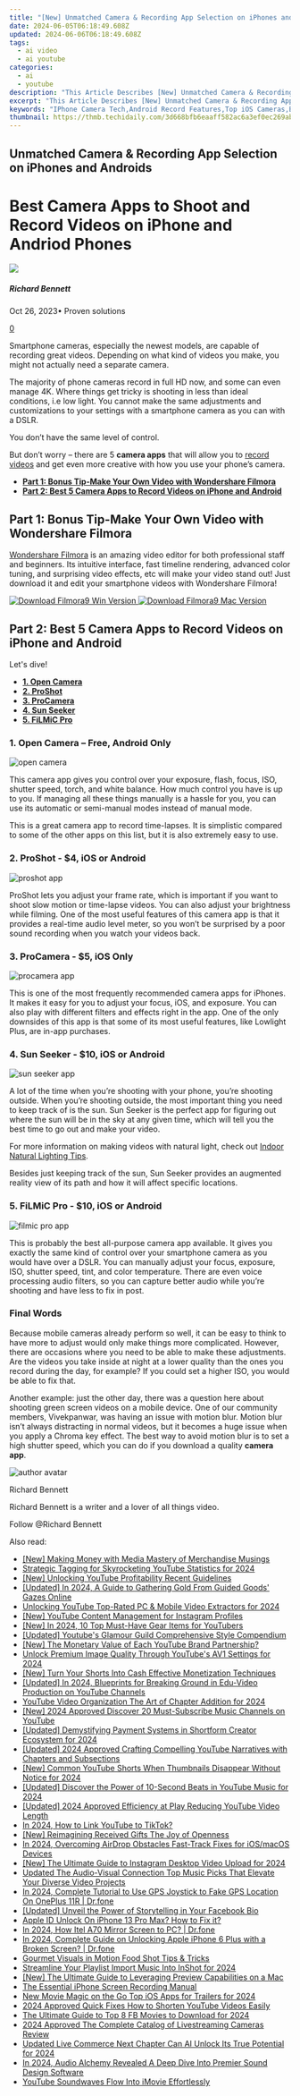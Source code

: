 ```yaml
---
title: "[New] Unmatched Camera & Recording App Selection on iPhones and Androids"
date: 2024-06-05T06:18:49.608Z
updated: 2024-06-06T06:18:49.608Z
tags:
  - ai video
  - ai youtube
categories:
  - ai
  - youtube
description: "This Article Describes [New] Unmatched Camera & Recording App Selection on iPhones and Androids"
excerpt: "This Article Describes [New] Unmatched Camera & Recording App Selection on iPhones and Androids"
keywords: "IPhone Camera Tech,Android Record Features,Top iOS Cameras,Best Android Cam Apps,IOS Photography Tools,Android Video Quality,Unmatched Mobile Recording"
thumbnail: https://thmb.techidaily.com/3d668bfb6eaaff582ac6a3ef0ec269ab4610d6df4de409efc683d784a7434cf5.jpg
---
```


## Unmatched Camera & Recording App Selection on iPhones and Androids

# Best Camera Apps to Shoot and Record Videos on iPhone and Andriod Phones

![](https://images.wondershare.com/filmora/article-images/richard-bennett.jpg)

##### Richard Bennett

 Oct 26, 2023• Proven solutions

[0](#commentsBoxSeoTemplate)

Smartphone cameras, especially the newest models, are capable of recording great videos. Depending on what kind of videos you make, you might not actually need a separate camera.

The majority of phone cameras record in full HD now, and some can even manage 4K. Where things get tricky is shooting in less than ideal conditions, i.e low light. You cannot make the same adjustments and customizations to your settings with a smartphone camera as you can with a DSLR.

You don’t have the same level of control.

But don’t worry – there are 5 **camera apps** that will allow you to [record videos](https://tools.techidaily.com/wondershare/filmora/download/) and get even more creative with how you use your phone’s camera.

* [**Part 1: Bonus Tip-Make Your Own Video with Wondershare Filmora**](#part1)
* [**Part 2: Best 5 Camera Apps to Record Videos on iPhone and Android**](#part2)

## Part 1: Bonus Tip-Make Your Own Video with Wondershare Filmora

[Wondershare Filmora](https://tools.techidaily.com/wondershare/filmora/download/) is an amazing video editor for both professional staff and beginners. Its intuitive interface, fast timeline rendering, advanced color tuning, and surprising video effects, etc will make your video stand out! Just download it and edit your smartphone videos with Wondershare Filmora!

[![Download Filmora9 Win Version](https://images.wondershare.com/filmora/guide/download-btn-win.jpg) ](https://tools.techidaily.com/wondershare/filmora/download/) [![Download Filmora9 Mac Version](https://images.wondershare.com/filmora/guide/download-btn-mac.jpg) ](https://tools.techidaily.com/wondershare/filmora/download/)

## Part 2: Best 5 Camera Apps to Record Videos on iPhone and Android

Let's dive!

* [**1\. Open Camera**](#open)
* [**2. ProShot**](#proshot)
* [**3\. ProCamera**](#procamera)
* [**4\. Sun Seeker**](#sun)
* [**5\. FiLMiC Pro**](#filmic)

### 1\. Open Camera – Free, Android Only

![open camera](https://images.wondershare.com/filmora/article-images/open-camera1.png)

This camera app gives you control over your exposure, flash, focus, ISO, shutter speed, torch, and white balance. How much control you have is up to you. If managing all these things manually is a hassle for you, you can use its automatic or semi-manual modes instead of manual mode.

This is a great camera app to record time-lapses. It is simplistic compared to some of the other apps on this list, but it is also extremely easy to use.

### 2\. ProShot - $4, iOS or Android

![proshot app](https://images.wondershare.com/filmora/article-images/proshot2.png)

ProShot lets you adjust your frame rate, which is important if you want to shoot slow motion or time-lapse videos. You can also adjust your brightness while filming. One of the most useful features of this camera app is that it provides a real-time audio level meter, so you won’t be surprised by a poor sound recording when you watch your videos back.

### 3\. ProCamera - $5, iOS Only

![procamera app](https://images.wondershare.com/filmora/article-images/procamera3.png)

This is one of the most frequently recommended camera apps for iPhones. It makes it easy for you to adjust your focus, iOS, and exposure. You can also play with different filters and effects right in the app. One of the only downsides of this app is that some of its most useful features, like Lowlight Plus, are in-app purchases.

### 4\. Sun Seeker - $10, iOS or Android

![sun seeker app](https://images.wondershare.com/filmora/article-images/sun-seeker4.png)

A lot of the time when you’re shooting with your phone, you’re shooting outside. When you’re shooting outside, the most important thing you need to keep track of is the sun. Sun Seeker is the perfect app for figuring out where the sun will be in the sky at any given time, which will tell you the best time to go out and make your video.

For more information on making videos with natural light, check out [Indoor Natural Lighting Tips](https://tools.techidaily.com/wondershare/filmora/download/).

Besides just keeping track of the sun, Sun Seeker provides an augmented reality view of its path and how it will affect specific locations.

### 5\. FiLMiC Pro - $10, iOS or Android

![filmic pro app](https://images.wondershare.com/filmora/article-images/filmic-pro5.png)

This is probably the best all-purpose camera app available. It gives you exactly the same kind of control over your smartphone camera as you would have over a DSLR. You can manually adjust your focus, exposure, ISO, shutter speed, tint, and color temperature. There are even voice processing audio filters, so you can capture better audio while you’re shooting and have less to fix in post.

### Final Words

Because mobile cameras already perform so well, it can be easy to think to have more to adjust would only make things more complicated. However, there are occasions where you need to be able to make these adjustments. Are the videos you take inside at night at a lower quality than the ones you record during the day, for example? If you could set a higher ISO, you would be able to fix that.

Another example: just the other day, there was a question here about shooting green screen videos on a mobile device. One of our community members, Vivekpanwar, was having an issue with motion blur. Motion blur isn’t always distracting in normal videos, but it becomes a huge issue when you apply a Chroma key effect. The best way to avoid motion blur is to set a high shutter speed, which you can do if you download a quality **camera app**.

![author avatar](https://images.wondershare.com/filmora/article-images/richard-bennett.jpg)

Richard Bennett

Richard Bennett is a writer and a lover of all things video.

Follow @Richard Bennett

<span class="atpl-alsoreadstyle">Also read:</span>
<div><ul>
<li><a href="https://facebook-record-videos.techidaily.com/new-making-money-with-media-mastery-of-merchandise-musings/"><u>[New] Making Money with Media Mastery of Merchandise Musings</u></a></li>
<li><a href="https://facebook-record-videos.techidaily.com/strategic-tagging-for-skyrocketing-youtube-statistics-for-2024/"><u>Strategic Tagging for Skyrocketing YouTube Statistics for 2024</u></a></li>
<li><a href="https://facebook-record-videos.techidaily.com/new-unlocking-youtube-profitability-recent-guidelines/"><u>[New] Unlocking YouTube Profitability  Recent Guidelines</u></a></li>
<li><a href="https://facebook-record-videos.techidaily.com/updated-in-2024-a-guide-to-gathering-gold-from-guided-goods-gazes-online/"><u>[Updated] In 2024, A Guide to Gathering Gold From Guided Goods' Gazes Online</u></a></li>
<li><a href="https://facebook-record-videos.techidaily.com/unlocking-youtube-top-rated-pc-and-mobile-video-extractors-for-2024/"><u>Unlocking YouTube  Top-Rated PC & Mobile Video Extractors for 2024</u></a></li>
<li><a href="https://facebook-record-videos.techidaily.com/new-youtube-content-management-for-instagram-profiles/"><u>[New] YouTube Content Management for Instagram Profiles</u></a></li>
<li><a href="https://facebook-record-videos.techidaily.com/new-in-2024-10-top-must-have-gear-items-for-youtubers/"><u>[New] In 2024, 10 Top Must-Have Gear Items for YouTubers</u></a></li>
<li><a href="https://facebook-record-videos.techidaily.com/updated-youtubes-glamour-guild-comprehensive-style-compendium/"><u>[Updated] Youtube's Glamour Guild  Comprehensive Style Compendium</u></a></li>
<li><a href="https://facebook-record-videos.techidaily.com/new-the-monetary-value-of-each-youtube-brand-partnership/"><u>[New] The Monetary Value of Each YouTube Brand Partnership?</u></a></li>
<li><a href="https://facebook-record-videos.techidaily.com/unlock-premium-image-quality-through-youtubes-av1-settings-for-2024/"><u>Unlock Premium Image Quality Through YouTube's AV1 Settings for 2024</u></a></li>
<li><a href="https://facebook-record-videos.techidaily.com/new-turn-your-shorts-into-cash-effective-monetization-techniques/"><u>[New] Turn Your Shorts Into Cash  Effective Monetization Techniques</u></a></li>
<li><a href="https://facebook-record-videos.techidaily.com/updated-in-2024-blueprints-for-breaking-ground-in-edu-video-production-on-youtube-channels/"><u>[Updated] In 2024, Blueprints for Breaking Ground in Edu-Video Production on YouTube Channels</u></a></li>
<li><a href="https://facebook-record-videos.techidaily.com/youtube-video-organization-the-art-of-chapter-addition-for-2024/"><u>YouTube Video Organization  The Art of Chapter Addition for 2024</u></a></li>
<li><a href="https://facebook-record-videos.techidaily.com/new-2024-approved-discover-20-must-subscribe-music-channels-on-youtube/"><u>[New] 2024 Approved  Discover 20 Must-Subscribe Music Channels on YouTube</u></a></li>
<li><a href="https://facebook-record-videos.techidaily.com/updated-demystifying-payment-systems-in-shortform-creator-ecosystem-for-2024/"><u>[Updated] Demystifying Payment Systems in Shortform Creator Ecosystem for 2024</u></a></li>
<li><a href="https://facebook-record-videos.techidaily.com/updated-2024-approved-crafting-compelling-youtube-narratives-with-chapters-and-subsections/"><u>[Updated] 2024 Approved  Crafting Compelling YouTube Narratives with Chapters and Subsections</u></a></li>
<li><a href="https://facebook-record-videos.techidaily.com/new-common-youtube-shorts-when-thumbnails-disappear-without-notice-for-2024/"><u>[New] Common YouTube Shorts  When Thumbnails Disappear Without Notice for 2024</u></a></li>
<li><a href="https://facebook-record-videos.techidaily.com/updated-discover-the-power-of-10-second-beats-in-youtube-music-for-2024/"><u>[Updated] Discover the Power of 10-Second Beats in YouTube Music for 2024</u></a></li>
<li><a href="https://facebook-record-videos.techidaily.com/updated-2024-approved-efficiency-at-play-reducing-youtube-video-length/"><u>[Updated] 2024 Approved  Efficiency at Play  Reducing YouTube Video Length</u></a></li>
<li><a href="https://facebook-record-videos.techidaily.com/in-2024-how-to-link-youtube-to-tiktok/"><u>In 2024, How to Link YouTube to TikTok?</u></a></li>
<li><a href="https://extra-support.techidaily.com/new-reimagining-received-gifts-the-joy-of-openness/"><u>[New] Reimagining Received Gifts  The Joy of Openness</u></a></li>
<li><a href="https://extra-skills.techidaily.com/in-2024-overcoming-airdrop-obstacles-fast-track-fixes-for-iosmacos-devices/"><u>In 2024, Overcoming AirDrop Obstacles  Fast-Track Fixes for iOS/macOS Devices</u></a></li>
<li><a href="https://instagram-video-files.techidaily.com/new-the-ultimate-guide-to-instagram-desktop-video-upload-for-2024/"><u>[New] The Ultimate Guide to Instagram Desktop Video Upload for 2024</u></a></li>
<li><a href="https://audio-shaping.techidaily.com/updated-the-audio-visual-connection-top-music-picks-that-elevate-your-diverse-video-projects/"><u>Updated The Audio-Visual Connection Top Music Picks That Elevate Your Diverse Video Projects</u></a></li>
<li><a href="https://review-topics.techidaily.com/in-2024-complete-tutorial-to-use-gps-joystick-to-fake-gps-location-on-oneplus-11r-drfone-by-drfone-virtual-android/"><u>In 2024, Complete Tutorial to Use GPS Joystick to Fake GPS Location On OnePlus 11R | Dr.fone</u></a></li>
<li><a href="https://facebook-video-recording.techidaily.com/updated-unveil-the-power-of-storytelling-in-your-facebook-bio/"><u>[Updated] Unveil the Power of Storytelling in Your Facebook Bio</u></a></li>
<li><a href="https://apple-account.techidaily.com/apple-id-unlock-on-iphone-13-pro-max-how-to-fix-it-by-drfone-ios/"><u>Apple ID Unlock On iPhone 13 Pro Max? How to Fix it?</u></a></li>
<li><a href="https://screen-mirror.techidaily.com/in-2024-how-itel-a70-mirror-screen-to-pc-drfone-by-drfone-android/"><u>In 2024, How Itel A70 Mirror Screen to PC? | Dr.fone</u></a></li>
<li><a href="https://iphone-unlock.techidaily.com/in-2024-complete-guide-on-unlocking-apple-iphone-6-plus-with-a-broken-screen-drfone-by-drfone-ios/"><u>In 2024, Complete Guide on Unlocking Apple iPhone 6 Plus with a Broken Screen? | Dr.fone</u></a></li>
<li><a href="https://extra-lessons.techidaily.com/gourmet-visuals-in-motion-food-shot-tips-and-tricks/"><u>Gourmet Visuals in Motion  Food Shot Tips & Tricks</u></a></li>
<li><a href="https://some-tips.techidaily.com/streamline-your-playlist-import-music-into-inshot-for-2024/"><u>Streamline Your Playlist  Import Music Into InShot for 2024</u></a></li>
<li><a href="https://some-tips.techidaily.com/new-the-ultimate-guide-to-leveraging-preview-capabilities-on-a-mac/"><u>[New] The Ultimate Guide to Leveraging Preview Capabilities on a Mac</u></a></li>
<li><a href="https://video-capture.techidaily.com/the-essential-iphone-screen-recording-manual/"><u>The Essential iPhone Screen Recording Manual</u></a></li>
<li><a href="https://ai-video-apps.techidaily.com/new-movie-magic-on-the-go-top-ios-apps-for-trailers-for-2024/"><u>New Movie Magic on the Go Top iOS Apps for Trailers for 2024</u></a></li>
<li><a href="https://youtube-stream.techidaily.com/2024-approved-quick-fixes-how-to-shorten-youtube-videos-easily/"><u>2024 Approved  Quick Fixes  How to Shorten YouTube Videos Easily</u></a></li>
<li><a href="https://facebook-videos.techidaily.com/the-ultimate-guide-to-top-8-fb-movies-to-download-for-2024/"><u>The Ultimate Guide to Top 8 FB Movies to Download for 2024</u></a></li>
<li><a href="https://some-skills.techidaily.com/2024-approved-the-complete-catalog-of-livestreaming-cameras-review/"><u>2024 Approved  The Complete Catalog of Livestreaming Cameras Review</u></a></li>
<li><a href="https://ai-voice-clone.techidaily.com/updated-live-commerce-next-chapter-can-ai-unlock-its-true-potential-for-2024/"><u>Updated Live Commerce Next Chapter Can AI Unlock Its True Potential for 2024</u></a></li>
<li><a href="https://audio-shaping.techidaily.com/in-2024-audio-alchemy-revealed-a-deep-dive-into-premier-sound-design-software/"><u>In 2024, Audio Alchemy Revealed A Deep Dive Into Premier Sound Design Software</u></a></li>
<li><a href="https://youtube-clips.techidaily.com/youtube-soundwaves-flow-into-imovie-effortlessly/"><u>YouTube Soundwaves Flow Into iMovie Effortlessly</u></a></li>
</ul></div>

<ins class="adsbygoogle"
      style="display:block"
      data-ad-client="ca-pub-7571918770474297"
      data-ad-slot="8358498916"
      data-ad-format="auto"
      data-full-width-responsive="true"></ins>